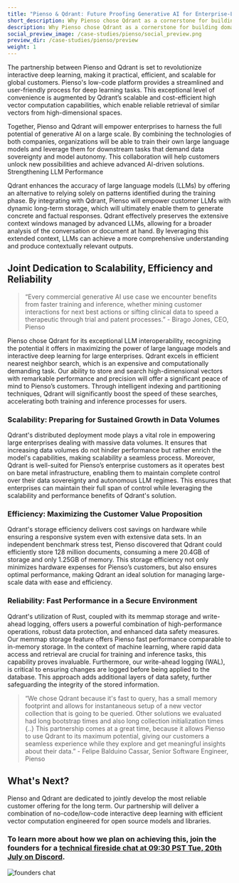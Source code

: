 ```yaml
---
title: "Pienso & Qdrant: Future Proofing Generative AI for Enterprise-Level Customers"
short_description: Why Pienso chose Qdrant as a cornerstone for building domain-specific foundation models.
description: Why Pienso chose Qdrant as a cornerstone for building domain-specific foundation models.
social_preview_image: /case-studies/pienso/social_preview.png
preview_dir: /case-studies/pienso/preview
weight: 1
---
```


The partnership between Pienso and Qdrant is set to revolutionize interactive deep learning, making it practical, efficient, and scalable for global customers. Pienso's low-code platform provides a streamlined and user-friendly process for deep learning tasks. This exceptional level of convenience is augmented by Qdrant’s scalable and cost-efficient high vector computation capabilities, which enable reliable retrieval of similar vectors from high-dimensional spaces.

Together, Pienso and Qdrant will empower enterprises to harness the full potential of generative AI on a large scale. By combining the technologies of both companies, organizations will be able to train their own large language models and leverage them for downstream tasks that demand data sovereignty and model autonomy. This collaboration will help customers unlock new possibilities and achieve advanced AI-driven solutions.
Strengthening LLM Performance

Qdrant enhances the accuracy of large language models (LLMs) by offering an alternative to relying solely on patterns identified during the training phase. By integrating with Qdrant, Pienso will empower customer LLMs with dynamic long-term storage, which will ultimately enable them to generate concrete and factual responses. Qdrant effectively preserves the extensive context windows managed by advanced LLMs, allowing for a broader analysis of the conversation or document at hand. By leveraging this extended context, LLMs can achieve a more comprehensive understanding and produce contextually relevant outputs.

## Joint Dedication to Scalability, Efficiency and Reliability

> “Every commercial generative AI use case we encounter benefits from faster training and inference, whether mining customer interactions for next best actions or sifting clinical data to speed a therapeutic through trial and patent processes.” - Birago Jones, CEO, Pienso

Pienso chose Qdrant for its exceptional LLM interoperability, recognizing the potential it offers in maximizing the power of large language models and interactive deep learning for large enterprises. Qdrant excels in efficient nearest neighbor search, which is an expensive and computationally demanding task. Our ability to store and search high-dimensional vectors with remarkable performance and precision will offer a significant peace of mind to Pienso’s customers. Through intelligent indexing and partitioning techniques, Qdrant will significantly boost the speed of these searches, accelerating both training and inference processes for users. 

### Scalability: Preparing for Sustained Growth in Data Volumes

Qdrant's distributed deployment mode plays a vital role in empowering large enterprises dealing with massive data volumes. It ensures that increasing data volumes do not hinder performance but rather enrich the model's capabilities, making scalability a seamless process. Moreover, Qdrant is well-suited for Pienso’s enterprise customers as it operates best on bare metal infrastructure, enabling them to maintain complete control over their data sovereignty and autonomous LLM regimes. This ensures that enterprises can maintain their full span of control while leveraging the scalability and performance benefits of Qdrant's solution.

### Efficiency: Maximizing the Customer Value Proposition

Qdrant's storage efficiency delivers cost savings on hardware while ensuring a responsive system even with extensive data sets. In an independent benchmark stress test, Pienso discovered that Qdrant could efficiently store 128 million documents, consuming a mere 20.4GB of storage and only 1.25GB of memory. This storage efficiency not only minimizes hardware expenses for Pienso’s customers, but also ensures optimal performance, making Qdrant an ideal solution for managing large-scale data with ease and efficiency.

### Reliability: Fast Performance in a Secure Environment

Qdrant's utilization of Rust, coupled with its memmap storage and write-ahead logging, offers users a powerful combination of high-performance operations, robust data protection, and enhanced data safety measures. Our memmap storage feature offers Pienso fast performance comparable to in-memory storage. In the context of machine learning, where rapid data access and retrieval are crucial for training and inference tasks, this capability proves invaluable. Furthermore, our write-ahead logging (WAL), is critical to ensuring changes are logged before being applied to the database. This approach adds additional layers of data safety, further safeguarding the integrity of the stored information.

> “We chose Qdrant because it's fast to query, has a small memory footprint and allows for instantaneous setup of a new vector collection that is going to be queried. Other solutions we evaluated had long bootstrap times and also long collection initialization times {..} This partnership comes at a great time, because it allows Pienso to use Qdrant to its maximum potential, giving our customers a seamless experience while they explore and get meaningful insights about their data.” - Felipe Balduino Cassar, Senior Software Engineer, Pienso

## What's Next?

Pienso and Qdrant are dedicated to jointly develop the most reliable customer offering for the long term. Our partnership will deliver a combination of no-code/low-code interactive deep learning with efficient vector computation engineered for open source models and libraries. 

### To learn more about how we plan on achieving this, join the founders for a [technical fireside chat at 09:30 PST Tue, 20th July on Discord](https://discord.gg/527ss8xr?event=1128331722270969909). 

![founders chat](/case-studies/pienso/founderschat.png)
